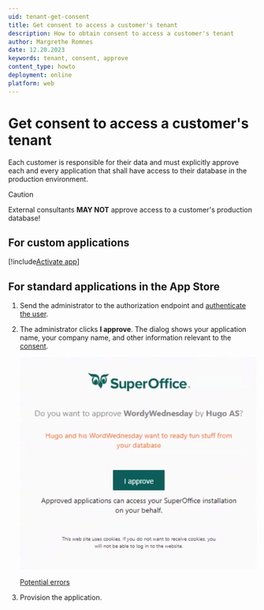 ```yaml
---
uid: tenant-get-consent
title: Get consent to access a customer's tenant
description: How to obtain consent to access a customer's tenant
author: Margrethe Romnes
date: 12.20.2023
keywords: tenant, consent, approve
content_type: howto
deployment: online
platform: web
---
```


# Get consent to access a customer's tenant

Each customer is responsible for their data and must explicitly approve each and every application that shall have access to their database in the production environment.

> [!CAUTION]
> External consultants **MAY NOT** approve access to a customer's production database!

## For custom applications

[!include[Activate app](../includes/explicit-consent.md)]

## For standard applications in the App Store

1. Send the administrator to the authorization endpoint and [authenticate the user][1].

2. The administrator clicks **I approve**. The dialog shows your application name, your company name, and other information relevant to the [consent][2].

    ![Consent -screenshot][img1]

    [Potential errors][3]

3. Provision the application.

<!-- Referenced links -->
[1]: ../../api/authentication/online/sign-in-user/index.md
[2]: consent.md
[3]: ../faq/unable-to-approve-app.md

<!-- Referenced images -->
[img1]: media/superid-approve.png
